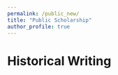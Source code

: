 ```yaml
---
permalink: /public_new/
title: "Public Scholarship"
author_profile: true
---
```


# Historical Writing
